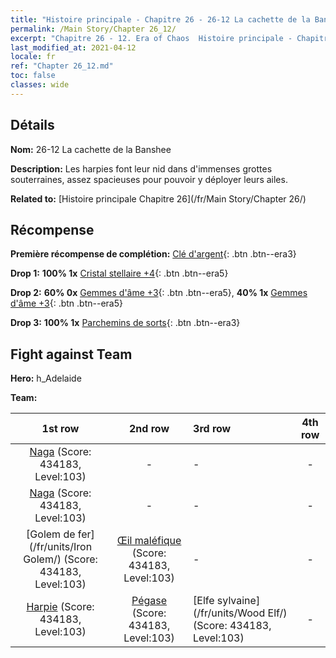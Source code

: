 ```yaml
---
title: "Histoire principale - Chapitre 26 - 26-12 La cachette de la Banshee"
permalink: /Main Story/Chapter 26_12/
excerpt: "Chapitre 26 - 12. Era of Chaos  Histoire principale - Chapitre 26_12. 26-12 La cachette de la Banshee"
last_modified_at: 2021-04-12
locale: fr
ref: "Chapter 26_12.md"
toc: false
classes: wide
---
```


## Détails

 **Nom:** 26-12 La cachette de la Banshee

 **Description:** Les harpies font leur nid dans d'immenses grottes souterraines, assez spacieuses pour pouvoir y déployer leurs ailes.

 **Related to:** [Histoire principale Chapitre 26](/fr/Main Story/Chapter 26/)

## Récompense

 **Première récompense de complétion:** [Clé d'argent](/fr/Items/con_693/){: .btn .btn--era3}

 **Drop 1:** **100% 1x** [Cristal stellaire +4](/fr/Items/mat_94/){: .btn .btn--era5}

 **Drop 2:** **60% 0x** [Gemmes d'âme +3](/fr/Items/mat_86/){: .btn .btn--era5}, **40% 1x** [Gemmes d'âme +3](/fr/Items/mat_86/){: .btn .btn--era5}

 **Drop 3:** **100% 1x** [Parchemins de sorts](/fr/Items/con_694/){: .btn .btn--era3}


## Fight against Team
 **Hero:** h_Adelaide

 **Team:**


  | 1st row | 2nd row | 3rd row | 4th row |
  |:----:|:----:|:----|:----:|
  | [Naga](/fr/units/Naga/) (Score: 434183, Level:103)  | - | - | - |
  | [Naga](/fr/units/Naga/) (Score: 434183, Level:103)  | - | - | - |
  | [Golem de fer](/fr/units/Iron Golem/) (Score: 434183, Level:103)  | [Œil maléfique](/fr/units/Beholder/) (Score: 434183, Level:103)  | - | - |
  | [Harpie](/fr/units/Harpy/) (Score: 434183, Level:103)  | [Pégase](/fr/units/Pegasus/) (Score: 434183, Level:103)  | [Elfe sylvaine](/fr/units/Wood Elf/) (Score: 434183, Level:103)  | - |


